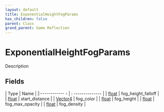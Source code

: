 ```yaml
---
layout: default
title: ExponentialHeightFogParams
has_children: false
parent: Class
grand_parent: Game Reflection
---
```

# ExponentialHeightFogParams
Description 

## Fields
| Type | Name |
|:------------ - | : -------------- |
| [float](game-reflection/components/float.md) | fog_height_falloff |
| [float](game-reflection/components/float.md) | start_distance |
| [Vector4](game-reflection/classes/vector4.md) | fog_color |
| [float](game-reflection/components/float.md) | fog_height |
| [float](game-reflection/components/float.md) | fog_max_opacity |
| [float](game-reflection/components/float.md) | fog_density |
